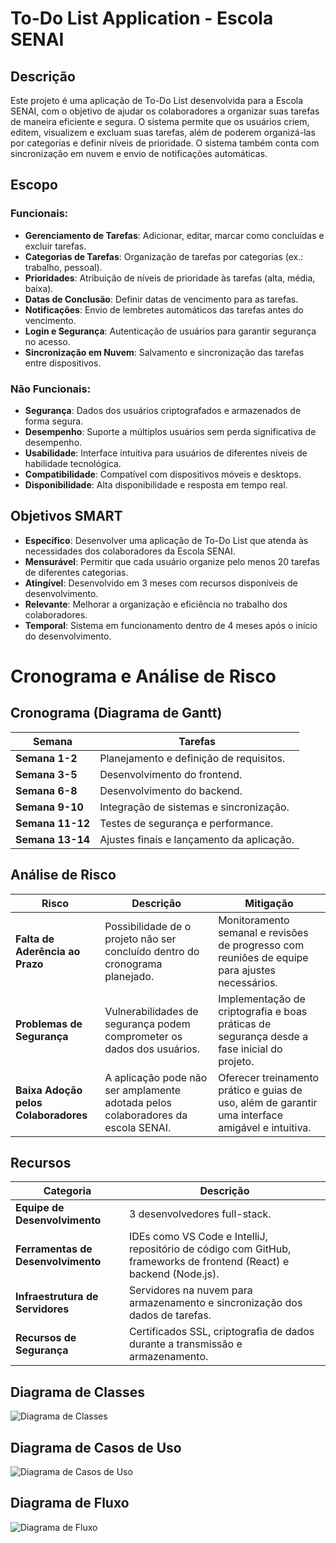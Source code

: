 # To-Do List Application - Escola SENAI

## Descrição

Este projeto é uma aplicação de To-Do List desenvolvida para a Escola SENAI, com o objetivo de ajudar os colaboradores a organizar suas tarefas de maneira eficiente e segura. O sistema permite que os usuários criem, editem, visualizem e excluam suas tarefas, além de poderem organizá-las por categorias e definir níveis de prioridade. O sistema também conta com sincronização em nuvem e envio de notificações automáticas.

## Escopo

### Funcionais:
- **Gerenciamento de Tarefas**: Adicionar, editar, marcar como concluídas e excluir tarefas.
- **Categorias de Tarefas**: Organização de tarefas por categorias (ex.: trabalho, pessoal).
- **Prioridades**: Atribuição de níveis de prioridade às tarefas (alta, média, baixa).
- **Datas de Conclusão**: Definir datas de vencimento para as tarefas.
- **Notificações**: Envio de lembretes automáticos das tarefas antes do vencimento.
- **Login e Segurança**: Autenticação de usuários para garantir segurança no acesso.
- **Sincronização em Nuvem**: Salvamento e sincronização das tarefas entre dispositivos.

### Não Funcionais:
- **Segurança**: Dados dos usuários criptografados e armazenados de forma segura.
- **Desempenho**: Suporte a múltiplos usuários sem perda significativa de desempenho.
- **Usabilidade**: Interface intuitiva para usuários de diferentes níveis de habilidade tecnológica.
- **Compatibilidade**: Compatível com dispositivos móveis e desktops.
- **Disponibilidade**: Alta disponibilidade e resposta em tempo real.

## Objetivos SMART

- **Específico**: Desenvolver uma aplicação de To-Do List que atenda às necessidades dos colaboradores da Escola SENAI.
- **Mensurável**: Permitir que cada usuário organize pelo menos 20 tarefas de diferentes categorias.
- **Atingível**: Desenvolvido em 3 meses com recursos disponíveis de desenvolvimento.
- **Relevante**: Melhorar a organização e eficiência no trabalho dos colaboradores.
- **Temporal**: Sistema em funcionamento dentro de 4 meses após o início do desenvolvimento.

# Cronograma e Análise de Risco

## Cronograma (Diagrama de Gantt)

| Semana        | Tarefas                                       |
| ------------- | --------------------------------------------- |
| **Semana 1-2**  | Planejamento e definição de requisitos.       |
| **Semana 3-5**  | Desenvolvimento do frontend.                 |
| **Semana 6-8**  | Desenvolvimento do backend.                  |
| **Semana 9-10** | Integração de sistemas e sincronização.       |
| **Semana 11-12**| Testes de segurança e performance.           |
| **Semana 13-14**| Ajustes finais e lançamento da aplicação.    |

## Análise de Risco

| Risco                            | Descrição                                                                                   | Mitigação                                                                                   |
| --------------------------------- | ------------------------------------------------------------------------------------------- | ------------------------------------------------------------------------------------------- |
| **Falta de Aderência ao Prazo**   | Possibilidade de o projeto não ser concluído dentro do cronograma planejado.                 | Monitoramento semanal e revisões de progresso com reuniões de equipe para ajustes necessários.|
| **Problemas de Segurança**        | Vulnerabilidades de segurança podem comprometer os dados dos usuários.                       | Implementação de criptografia e boas práticas de segurança desde a fase inicial do projeto.   |
| **Baixa Adoção pelos Colaboradores**| A aplicação pode não ser amplamente adotada pelos colaboradores da escola SENAI.             | Oferecer treinamento prático e guias de uso, além de garantir uma interface amigável e intuitiva.|

## Recursos

| Categoria                         | Descrição                                                                                   |
| ---------------------------------- | ------------------------------------------------------------------------------------------- |
| **Equipe de Desenvolvimento**      | 3 desenvolvedores full-stack.                                                               |
| **Ferramentas de Desenvolvimento** | IDEs como VS Code e IntelliJ, repositório de código com GitHub, frameworks de frontend (React) e backend (Node.js).|
| **Infraestrutura de Servidores**   | Servidores na nuvem para armazenamento e sincronização dos dados de tarefas.                |
| **Recursos de Segurança**          | Certificados SSL, criptografia de dados durante a transmissão e armazenamento.              |

## Diagrama de Classes

![Diagrama de Classes](docs/diagrams/diagrama_de_classes.png)

## Diagrama de Casos de Uso

![Diagrama de Casos de Uso](docs/diagrams/diagrama_de_casos_de_uso.png)

## Diagrama de Fluxo

![Diagrama de Fluxo](docs/diagrams/diagrama_de_fluxo.png) 

